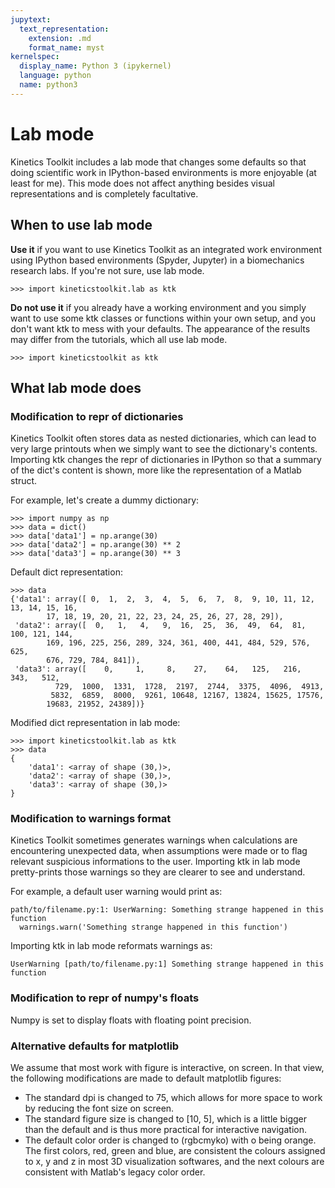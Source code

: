 ```yaml
---
jupytext:
  text_representation:
    extension: .md
    format_name: myst
kernelspec:
  display_name: Python 3 (ipykernel)
  language: python
  name: python3
---
```


# Lab mode

Kinetics Toolkit includes a lab mode that changes some defaults so that doing scientific work in IPython-based environments is more enjoyable (at least for me). This mode does not affect anything besides visual representations and is completely facultative.

## When to use lab mode

**Use it** if you want to use Kinetics Toolkit as an integrated work environment using IPython based environments (Spyder, Jupyter) in a biomechanics research labs. If you're not sure, use lab mode.

    >>> import kineticstoolkit.lab as ktk

**Do not use it** if you already have a working environment and you simply want to use some ktk classes or functions within your own setup, and you don't want ktk to mess with your defaults. The appearance of the results may differ from the tutorials, which all use lab mode.

    >>> import kineticstoolkit as ktk

## What lab mode does

### Modification to repr of dictionaries

Kinetics Toolkit often stores data as nested dictionaries, which can lead to very large printouts when we simply want to see the dictionary's contents. Importing ktk changes the repr of dictionaries in IPython so that a summary of the dict's content is shown, more like the representation of a Matlab struct.

For example, let's create a dummy dictionary:

    >>> import numpy as np
    >>> data = dict()
    >>> data['data1'] = np.arange(30)
    >>> data['data2'] = np.arange(30) ** 2
    >>> data['data3'] = np.arange(30) ** 3

Default dict representation:

    >>> data
    {'data1': array([ 0,  1,  2,  3,  4,  5,  6,  7,  8,  9, 10, 11, 12, 13, 14, 15, 16,
            17, 18, 19, 20, 21, 22, 23, 24, 25, 26, 27, 28, 29]),
     'data2': array([  0,   1,   4,   9,  16,  25,  36,  49,  64,  81, 100, 121, 144,
            169, 196, 225, 256, 289, 324, 361, 400, 441, 484, 529, 576, 625,
            676, 729, 784, 841]),
     'data3': array([    0,     1,     8,    27,    64,   125,   216,   343,   512,
              729,  1000,  1331,  1728,  2197,  2744,  3375,  4096,  4913,
             5832,  6859,  8000,  9261, 10648, 12167, 13824, 15625, 17576,
            19683, 21952, 24389])}

Modified dict representation in lab mode:

    >>> import kineticstoolkit.lab as ktk
    >>> data
    {
        'data1': <array of shape (30,)>,
        'data2': <array of shape (30,)>,
        'data3': <array of shape (30,)>
    }

### Modification to warnings format

Kinetics Toolkit sometimes generates warnings when calculations are encountering unexpected data, when assumptions were made or to flag relevant suspicious informations to the user. Importing ktk in lab mode pretty-prints those warnings so they are clearer to see and understand.

For example, a default user warning would print as:

    path/to/filename.py:1: UserWarning: Something strange happened in this function
      warnings.warn('Something strange happened in this function')

Importing ktk in lab mode reformats warnings as:

    UserWarning [path/to/filename.py:1] Something strange happened in this function

### Modification to repr of numpy's floats

Numpy is set to display floats with floating point precision.

### Alternative defaults for matplotlib

We assume that most work with figure is interactive, on screen. In that view,
the following modifications are made to default matplotlib figures:

- The standard dpi is changed to 75, which allows for more space to work by
  reducing the font size on screen.
- The standard figure size is changed to [10, 5], which is a little bigger
  than the default and is thus more practical for interactive navigation.
- The default color order is changed to (rgbcmyko) with o being orange. The
  first colors, red, green and blue, are consistent the colours assigned to
  x, y and z in most 3D visualization softwares, and the next colours are
  consistent with Matlab's legacy color order.